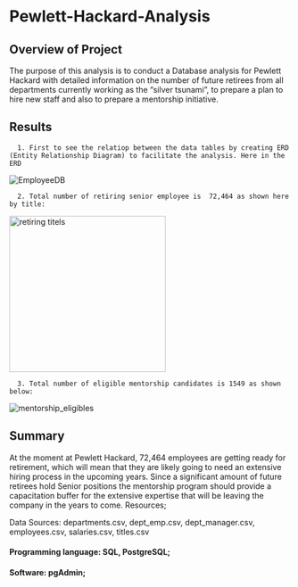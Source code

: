 # Pewlett-Hackard-Analysis

## Overview of Project

The purpose of this analysis is to conduct a Database analysis for Pewlett Hackard with detailed information on the number of future retirees from all departments currently working as the “silver tsunami”, to prepare a plan to hire new staff and also to prepare a mentorship initiative.

## Results

      1. First to see the relatiop between the data tables by creating ERD (Entity Relationship Diagram) to facilitate the analysis. Here in the ERD

![EmployeeDB](https://user-images.githubusercontent.com/65901034/180116193-ab3f83d0-1396-437c-91da-cfff4aebb42f.png)

      2. Total number of retiring senior employee is  72,464 as shown here by title:

<img width="280" alt="retiring titels" src="https://user-images.githubusercontent.com/65901034/180568443-f34f99cf-f797-4281-ab46-4a8087561c1c.png">

      3. Total number of eligible mentorship candidates is 1549 as shown below:

![mentorship_eligibles](https://user-images.githubusercontent.com/65901034/180118514-79c998aa-935c-4d8e-86ef-29ec9be81df3.png) 

## Summary

At the moment at Pewlett Hackard, 72,464 employees are getting ready for retirement, which will mean that they are likely going to need an extensive hiring process in the upcoming years. Since a significant amount of future retirees hold Senior positions the mentorship program should provide a capacitation buffer for the extensive expertise that will be leaving the company in the years to come. 
Resources;

Data Sources: departments.csv, dept_emp.csv, dept_manager.csv, employees.csv, salaries.csv, titles.csv

#### Programming language: SQL, PostgreSQL; 
#### Software: pgAdmin;
